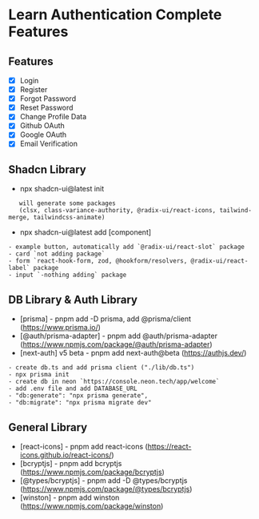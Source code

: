 # Learn Authentication Complete Features

## Features

-   [x] Login
-   [x] Register
-   [x] Forgot Password
-   [x] Reset Password
-   [x] Change Profile Data
-   [x] Github OAuth
-   [x] Google OAuth
-   [x] Email Verification

## Shadcn Library

-   npx shadcn-ui@latest init

```text
   will generate some packages
   (clsx, class-variance-authority, @radix-ui/react-icons, tailwind-merge, tailwindcss-animate)
```

-   npx shadcn-ui@latest add [component]

```text
- example button, automatically add `@radix-ui/react-slot` package
- card `not adding package`
- form `react-hook-form, zod, @hookform/resolvers, @radix-ui/react-label` package
- input `-nothing adding` package
```

## DB Library & Auth Library

-   [prisma] - pnpm add -D prisma, add @prisma/client (https://www.prisma.io/)
-   [@auth/prisma-adapter] - pnpm add @auth/prisma-adapter (https://www.npmjs.com/package/@auth/prisma-adapter)
-   [next-auth] v5 beta - pnpm add next-auth@beta (https://authjs.dev/)

```text
- create db.ts and add prisma client ("./lib/db.ts")
- npx prisma init
- create db in neon `https://console.neon.tech/app/welcome`
- add .env file and add DATABASE_URL
- "db:generate": "npx prisma generate",
- "db:migrate": "npx prisma migrate dev"
```

## General Library

-   [react-icons] - pnpm add react-icons (https://react-icons.github.io/react-icons/)
-   [bcryptjs] - pnpm add bcryptjs (https://www.npmjs.com/package/bcryptjs)
-   [@types/bcryptjs] - pnpm add -D @types/bcryptjs (https://www.npmjs.com/package/@types/bcryptjs)
-   [winston] - pnpm add winston (https://www.npmjs.com/package/winston)
